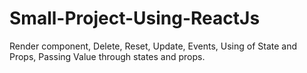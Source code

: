 # Small-Project-Using-ReactJs
Render component, Delete, Reset, Update, Events, Using of State and Props, Passing Value through states and props.
